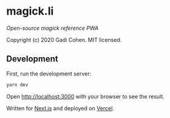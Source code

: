 # magick.li

_Open-source magick reference PWA_

Copyright (c) 2020 Gadi Cohen. MIT licensed.

## Development

First, run the development server:

```bash
yarn dev
```

Open [http://localhost:3000](http://localhost:3000) with your browser to see the result.

Written for [Next.js](https://nextjs.org/) and deployed on [Vercel](https://vercel.com/).
